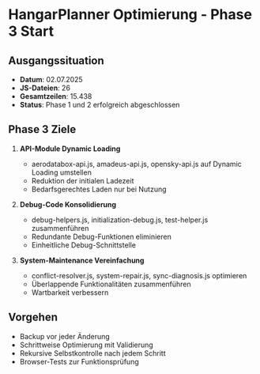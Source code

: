 # HangarPlanner Optimierung - Phase 3 Start

## Ausgangssituation
- **Datum**: 02.07.2025
- **JS-Dateien**: 26
- **Gesamtzeilen**: 15.438
- **Status**: Phase 1 und 2 erfolgreich abgeschlossen

## Phase 3 Ziele
1. **API-Module Dynamic Loading**
   - aerodatabox-api.js, amadeus-api.js, opensky-api.js auf Dynamic Loading umstellen
   - Reduktion der initialen Ladezeit
   - Bedarfsgerechtes Laden nur bei Nutzung

2. **Debug-Code Konsolidierung**
   - debug-helpers.js, initialization-debug.js, test-helper.js zusammenführen
   - Redundante Debug-Funktionen eliminieren
   - Einheitliche Debug-Schnittstelle

3. **System-Maintenance Vereinfachung**
   - conflict-resolver.js, system-repair.js, sync-diagnosis.js optimieren
   - Überlappende Funktionalitäten zusammenführen
   - Wartbarkeit verbessern

## Vorgehen
- Backup vor jeder Änderung
- Schrittweise Optimierung mit Validierung
- Rekursive Selbstkontrolle nach jedem Schritt
- Browser-Tests zur Funktionsprüfung
